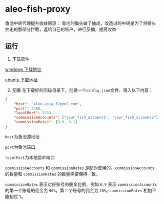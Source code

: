 # aleo-fish-proxy

鱼池中转代理提升收益原理：
鱼池的锄头做了抽成，改造过的中转是为了将锄头抽走的那部分拦截，返给自己的账户，进行反抽，提高收益

## 运行

1. 下载软件

[windows 下载地址](http://82.156.172.63:8080/s/LooGXkEM75wyTp6)

[ubuntu 下载地址](http://82.156.172.63:8080/s/5ZSiJ7JqrB4ep2N)

2. 配置
   在下载好的同级目录下，创建一个`config.json`文件，填入以下内容：

```json
{
    "host": "aleo-asia.f2pool.com",
    "port": 4400,
    "localPort": 3333,
    "commissionAccounts": ["your_fish_account1", "your_fish_account2"],
    "commissionRates": [0.9, 0.1]
}
```

`host`为鱼池源地址

`port`为鱼池端口

`localPort`为本地监听端口

`commissionAccounts` 和 `commissionRates` 是配对使用的，`commissionAccounts` 的数量和 `commissionRates` 的数量需要保持一致。

`commissionRates` 表示对应账号的佣金比例，例如 `0.9` 表示 `commissionAccounts` 的第一个账号的佣金为 `90%`，第二个账号的佣金为 `10%`。·`commissionRates` 相加不能超过 1。
